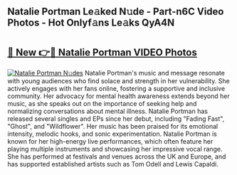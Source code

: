 ## Natalie Portman Le𝚊ked N𝚞de - Part-n6C Video Photos - Hot Onlyf𝚊ns Le𝚊ks QyA4N

# <h2><a href="http://ac48068.deff.icu/?id=Natalie+Portman">🔗 New 👉🔴 Natalie Portman VIDEO Photos</a></h2>

[![Natalie Portman N𝚞des](https://i.imgur.com/rIISA9y.gif)](http://ac48068.deff.icu/?id=Natalie+Portman)
Natalie Portman's music and message resonate with young audiences who find solace and strength in her vulnerability. She actively engages with her fans online, fostering a supportive and inclusive community. Her advocacy for mental health awareness extends beyond her music, as she speaks out on the importance of seeking help and normalizing conversations about mental illness. Natalie Portman has released several singles and EPs since her debut, including "Fading Fast", "Ghost", and "Wildflower". Her music has been praised for its emotional intensity, melodic hooks, and sonic experimentation. Natalie Portman is known for her high-energy live performances, which often feature her playing multiple instruments and showcasing her impressive vocal range. She has performed at festivals and venues across the UK and Europe, and has supported established artists such as Tom Odell and Lewis Capaldi.
